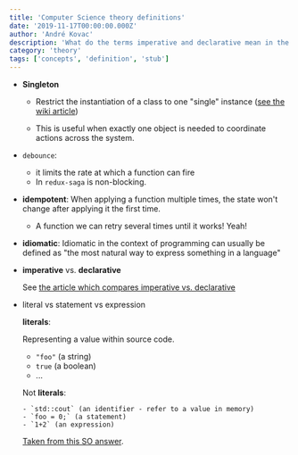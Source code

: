 ```yaml
---
title: 'Computer Science theory definitions'
date: '2019-11-17T00:00:00.000Z'
author: 'André Kovac'
description: 'What do the terms imperative and declarative mean in the context of programming languages?'
category: 'theory'
tags: ['concepts', 'definition', 'stub']
---
```


- **Singleton**

  - Restrict the instantiation of a class to one "single" instance ([see the wiki article](https://en.wikipedia.org/wiki/Singleton_pattern))

  - This is useful when exactly one object is needed to coordinate actions across the system.

- `debounce`:

  - it limits the rate at which a function can fire
  - In `redux-saga` is non-blocking.

- **idempotent**: When applying a function multiple times, the state won't change after applying it the first time.

  - A function we can retry several times until it works! Yeah!

- **idiomatic**: Idiomatic in the context of programming can usually be defined as "the most natural way to express something in a language"

- **imperative** vs. **declarative**

  See [the article which compares imperative vs. declarative](./imperative-declerative.md)

- literal vs statement vs expression

    **literals**:

    Representing a value within source code.

    - `"foo"` (a string)
    - `true` (a boolean)
    - ...

    Not **literals**:

      - `std::cout` (an identifier - refer to a value in memory)
      - `foo = 0;` (a statement)
      - `1+2` (an expression)

    [Taken from this SO answer](https://stackoverflow.com/a/485161).